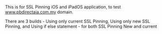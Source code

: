 This is for SSL Pinning iOS and iPadOS application, to test www.pbdirectaia.com.my domain.

There are 3 builds - Using only current SSL Pinning, Using only new SSL Pinning, and Using if else statement - for both SSL Pinning New and current
